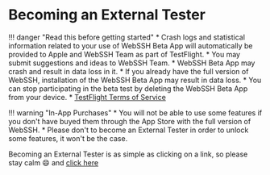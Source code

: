 # Becoming an External Tester
!!! danger "Read this before getting started"
    * Crash logs and statistical information related to your use of WebSSH Beta App will automatically be provided to Apple and WebSSH Team as part of TestFlight.
    * You may submit suggestions and ideas to WebSSH Team.
    * WebSSH Beta App may crash and result in data loss in it.
    * If you already have the full version of WebSSH, installation of the WebSSH Beta App may result in data loss.
    * You can stop participating in the beta test by deleting the WebSSH Beta App from your device.
    * [TestFlight Terms of Service](https://www.apple.com/legal/internet-services/itunes/testflight/sren/terms.html)

!!! warning "In-App Purchases"
    * You will not be able to use some features if you don't have buyed them through the App Store with the full version of WebSSH.
    * Please don't to become an External Tester in order to unlock some features, it won't be the case.

Becoming an External Tester is as simple as clicking on a link, so please stay calm :smile: and [click here](https://testflight.apple.com/join/QSrBK59z)
